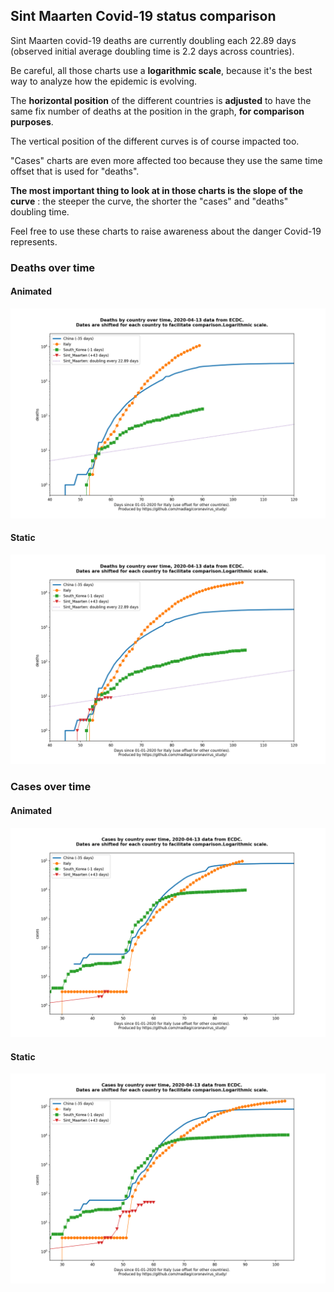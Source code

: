 ## Sint Maarten Covid-19 status comparison 

Sint Maarten covid-19 deaths are currently doubling each 22.89 days (observed initial average doubling time is 2.2 days across countries).



Be careful, all those charts use a **logarithmic scale**, because it's the best way to analyze how the epidemic is evolving.
 
The **horizontal position** of the different countries is **adjusted** to have the same fix number of deaths at the position in the graph, **for comparison purposes**.

The vertical position of the different curves is of course impacted too.

"Cases" charts are even more affected too because they use the same time offset that is used for "deaths".

**The most important thing to look at in those charts is the slope of the curve** : the steeper the curve, the shorter the "cases" and "deaths" doubling time.

Feel free to use these charts to raise awareness about the danger Covid-19 represents. 


 
### Deaths over time
 
#### Animated
![Sint Maarten covid-19 deaths animated chart](https://raw.githubusercontent.com/madlag/coronavirus_study/master/notebooks/graphs/2020-04-13/countries/Sint_Maarten/2020-04-13_Sint_Maarten_deaths.gif "Sint Maarten covid-19 deaths animated chart")   
 
#### Static
![Sint Maarten covid-19 deaths static chart](https://raw.githubusercontent.com/madlag/coronavirus_study/master/notebooks/graphs/2020-04-13/countries/Sint_Maarten/2020-04-13_Sint_Maarten_deaths.png "Sint Maarten covid-19 deaths static chart")   

 
### Cases over time
 
#### Animated
![Sint Maarten covid-19 cases animated chart](https://raw.githubusercontent.com/madlag/coronavirus_study/master/notebooks/graphs/2020-04-13/countries/Sint_Maarten/2020-04-13_Sint_Maarten_cases.gif "Sint Maarten covid-19 cases animated chart")   
 
#### Static
![Sint Maarten covid-19 cases static chart](https://raw.githubusercontent.com/madlag/coronavirus_study/master/notebooks/graphs/2020-04-13/countries/Sint_Maarten/2020-04-13_Sint_Maarten_cases.png "Sint Maarten covid-19 cases static chart")   

